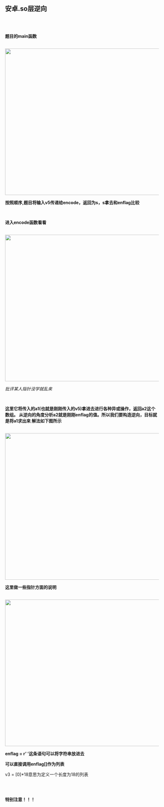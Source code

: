 ## 安卓.so层逆向

<br><br>

**题目的main函数**

<br>


<img src="https://54huarui.github.io/blogs/BJ/12.png" width="880" height="480">

<br>

**按照顺序,题目将输入v5传递给encode，返回为s，s拿去和enflag比较**

<br>

**进入encode函数看看**

<br>

<img src="https://54huarui.github.io/blogs/BJ/13.png" width="880" height="480">

<br>

*批评某人指针没学就乱来*

<br>

**这里它将传入的a1(也就是刚刚传入的v5)拿进去进行各种异或操作，返回a2这个数组。
从逆向的角度分析a2就是刚刚enflag的值。所以我们要构造逆向，目标就是将a1求出来
解法如下图所示**

<br>

<img src="https://54huarui.github.io/blogs/BJ/14.png" width="880" height="480">

<br>


**这里做一些指针方面的说明**

<br>

<img src="https://54huarui.github.io/blogs/BJ/15.png" width="880" height="480">

<br>

**enflag = r’   ’这条语句可以将字符串放进去**

**可以直接调用enflag[]作为列表**

v3 = [0]*18意思为定义一个长度为18的列表

<br>



<br>

**特别注意！！！**